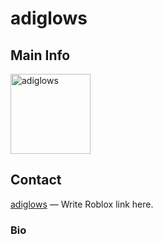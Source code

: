 # adiglows

## Main Info
<img class="" src="https://avatars.githubusercontent.com/u/147803671?v=4" alt="adiglows" style="width:128px;height:128px;">

## Contact
[adiglows](https://github.com/adiglows) — Write Roblox link here.

### Bio
<!-- Add a bio here -->
